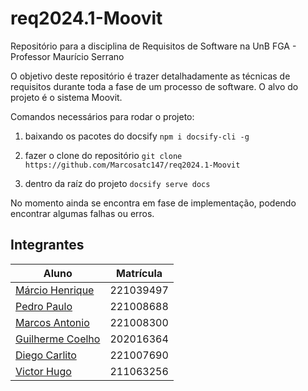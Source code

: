 # req2024.1-Moovit
Repositório para a disciplina de Requisitos de Software na UnB FGA - Professor Maurício Serrano

O objetivo deste repositório é trazer detalhadamente as técnicas de requisitos durante toda a fase de um processo de software. O alvo do projeto é o sistema Moovit.

Comandos necessários para rodar o projeto:

1. baixando os pacotes do docsify
`npm i docsify-cli -g`

2. fazer o clone do repositório
`git clone https://github.com/Marcosatc147/req2024.1-Moovit`

3. dentro da raíz do projeto
`docsify serve docs`

No momento ainda se encontra em fase de implementação, podendo encontrar algumas falhas ou erros.

## Integrantes

| Aluno | Matrícula |
|-------|---------  |
| [Márcio Henrique](https://github.com/DeM4rcio) | 221039497 |
| [Pedro Paulo](https://github.com/Pedrin0030) | 221008688 |
| [Marcos Antonio](http://github.com/Marcosatc147) | 221008300 |
| [Guilherme Coelho](https://github.com/Guilermanoo) | 202016364 |
| [Diego Carlito](https://github.com/DiegoCarlito) | 221007690 |
| [Victor Hugo](https://github.com/ViictorHugoo) | 211063256 |
